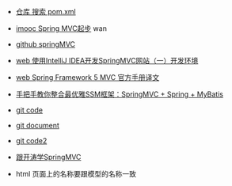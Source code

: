
- [仓库 搜索 pom.xml ](https://mvnrepository.com/artifact/org.springframework/spring-core/5.1.3.RELEASE)

- [imooc Spring MVC起步](https://www.imooc.com/video/8413) wan

- [github springMVC](https://github.com/Cenyol/SpringMVC/blob/master/src/main/webapp/WEB-INF/web.xml)

- [web 使用IntelliJ IDEA开发SpringMVC网站（一）开发环境 ](https://my.oschina.net/gaussik/blog/385697)

- [web Spring Framework 5 MVC 官方手册译文](https://www.jianshu.com/p/c6e4d7de6e0a)

- [手把手教你整合最优雅SSM框架：SpringMVC + Spring + MyBatis](https://blog.csdn.net/qq598535550/article/details/51703190)

- [git code](https://github.com/wosyingjun/beauty_ssm/tree/master/src)

- [git document](https://github.com/brianway/springmvc-mybatis-learning/tree/master/springmvc)

- [git code2](https://github.com/liyifeng1994/ssm)

- [跟开涛学SpringMVC ](http://sishuok.com/forum/blogPost/list/5160.html)

- html 页面上的名称要跟模型的名称一致